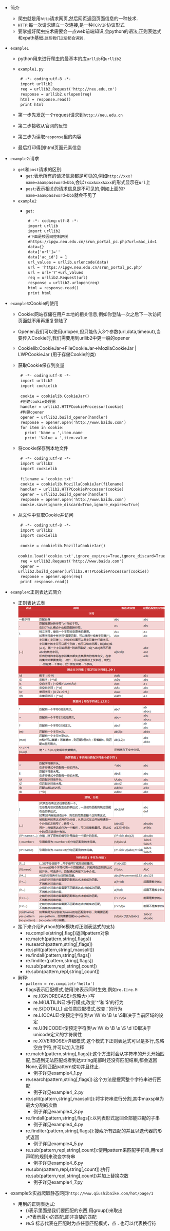  - 简介
 	 - 爬虫就是用`http`请求网页,然后网页返回页面信息的一种技术.
 	 - `HTTP`:每一次请求建立一次连接,是一种`TCP/IP`协议形式
 	 - 要掌握好爬虫技术需要会一点web前端知识,会python的语法,正则表达式和xpath基础.`这些我们之后都会讲到.`
 	
 - `example1`
 	 - python用来进行爬虫的最基本的库`urllib`和`urllib2`
 	 - `example1.py`
 	 
 	 		# -*- coding:utf-8 -*-
			import urllib2
			req = urllib2.Request('http://neu.edu.cn')
			response = urllib2.urlopen(req)
			html = response.read()
			print html
	 - 第一步先发送一个request请求到`http://neu.edu.cn`
	 - 第二步接收从官网的反馈
	 - 第三步为读取`response`里的内容
	 - 最后打印得到html页面元素信息

- `example2`:请求
	 - `get`和`post`请求的区别:
	 	 - `get`:表示所有的请求信息都是可见的,例如`http://xxx?name=aaa&password=bbb`,会以`?xxx&xxx&xxx`的形式显示在`url`上
	 	 - `post`:表示相关的请求信息是不可见的,例如上面的`?name=aaa&password=bbb`就会不见了
	 - `example2`
	 	 - `get`:

		 		# -*- coding:utf-8 -*-
				import urllib
				import urllib2
				#下面是校园网控制网关
				#https://ipgw.neu.edu.cn/srun_portal_pc.php?url=&ac_id=1
				data={}
				data['url']=''
				data['ac_id'] = 1
				url_values = urllib.urlencode(data)
				url = 'https://ipgw.neu.edu.cn/srun_portal_pc.php'
				url = url+'?'+url_values
				req = urllib2.Request(url)
				response = urllib2.urlopen(req)
				html = response.read()
				print html
			
- `example3`:Cookie的使用
     - Cookie:网站存储在用户本地的相关信息,例如你登陆一次之后下一次访问页面就不用再重复登陆了
     - Opener:我们可以使用urlopen,但只能传入3个参数(url,data,timeout),当要传入Cookie时,我们需要用到urllib2中更一般的opener
     - Cookielib:CookieJar->FileCookieJar->MozilaCookieJar | LWPCookieJar  (用于存储Cookie的类)
     - 获取Cookie保存到变量
     
     		# -*- coding:utf-8 -*-
            import urllib2
            import cookielib
    
            cookie = cookielib.CookieJar()
            #创建cookie处理器
            handler = urllib2.HTTPCookieProcessor(cookie)
            #构建opener
            opener = urllib2.build_opener(handler)
            response = opener.open('http://www.baidu.com')
            for item in cookie:
              print 'Name = ',item.name
              print 'Value = ',item.value
     - 将cookie保存到本地文件
     
     		# -*- coding:utf-8 -*-
            import urllib2
            import cookielib     
            
            filename = 'cookie.txt'
            cookie = cookielib.MozillaCookieJar(filename)
            handler = urllib2.HTTPCookieProcessor(cookie)
            opener = urllib2.build_opener(handler)
            response = opener.open('http://www.baidu.com')
            cookie.save(ignore_discard=True,ignore_expires=True)
     - 从文件中获取Cookie并访问
          
     		# -*- coding:utf-8 -*-
            import urllib2
            import cookielib  
            
            cookie = cookielib.MozillaCookieJar()
            cookie.load('cookie.txt',ignore_expires=True,ignore_discard=True)
            req = urllib2.Request('http://www.baidu.com')
            opener = urllib2.build_opener(urllib2.HTTPCookieProcessor(cookie))
            response = opener.open(req)
            print response.read()
- `example4`:正则表达式简介
	 - 正则表达式表<img src="../img/正则表达式.png"/>
	 - 接下来介绍Python的Re模块对正则表达式的支持
         - re.compile(string[,flag])返回pattern对象
         - re.match(pattern,string[,flags])
         - re.search(pattern,string[,flags])
         - re.split(pattern,string[,maxsplit])
         - re.findall(pattern,string[,flags])
         - re.finditer(pattern,string[,flags])
         - re.sub(pattern,repl,string[,count])
         - re.subn(pattern,repl,string[,count])
     - 解释:
        - `pattern = re.compile(r'hello')`
        - flags表示匹配模式,使用|来表示同时生效,例如`re.I|re.M`
             - re.I(GNORECASE):忽略大小写
             - re.M(ULTILINE):多行模式,改变'^'和'$'的行为
             - re.S(DOTALL):点任意匹配模式,改变'.'的行为
             - re.L(OCALE):使预定字符类\w \W \b \B \s \S取决于当前区域的设定
             - re.U(NICODE):使预定字符类\w \W \b \B \s \S \d \D取决于unicode定义的字符属性
             - re.X(VERBOSE):详细模式.这个模式下正则表达式可以是多行,忽略空白字符,并可以加入注释
		- re.match(pattern,string[,flags]):这个方法将会从字符串的开头开始匹配,当遇到无法匹配或者到达string尾部时还没有匹配结束,都会返回None,否则匹配pattern成功并且终止.
		     - 例子详见example4_1.py
	    - re.search(pattern,string[,flags]):这个方法是搜索整个字符串进行匹配
	         - 例子详见example4_2.py
	    - re.split(pattern,string[,maxsplit]):将字符串进行分割,其中maxsplit为最大分割的次数
	         - 例子详见example4_3.py
	    - re.findall(pattern,string[,flags]):以列表形式返回全部能匹配的子串
	         - 例子详见example4_4.py
	    - re.finditer(pattern,string[,flags]):搜索所有匹配的并且以迭代器的形式返回
	         - 例子详见example4_5.py
	    - re.sub(pattern,repl,string[,count]):使用pattern来匹配字符串,用repl声明的规则来改变字符串
	         - 例子详见example4_6.py
	    - re.subn(pattern,repl,string[,count]):执行re.sub(pattern,repl,string[,count])并加上替换次数
	         - 例子详见example4_7.py

 - example5:实战爬取静态网页`http://www.qiushibaike.com/hot/page/1`
 	 - 用到的正则表达式:
 	 	 - ()表示里面是我们要匹配的东西,用group()来取出
 	 	 - .*?表示最小的匹配,即非贪婪的匹配
 	 	 - re.S 标志代表在匹配时为点任意匹配模式，点 . 也可以代表换行符
        
